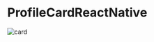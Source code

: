 # ProfileCardReactNative
![card](https://github.com/user-attachments/assets/5ffa7a64-0f6c-47be-8081-54404f2cf13a)
